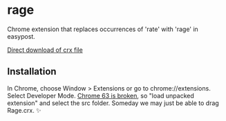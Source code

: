 rage
=============

Chrome extension that replaces occurrences of 'rate' with 'rage' in easypost.

[Direct download of crx file](https://github.com/ajacksified/rage/blob/master/Rage.crx?raw=true)

Installation
------------

In Chrome, choose Window > Extensions or go to chrome://extensions. Select Developer Mode.
[Chrome 63 is broken](https://bugs.chromium.org/p/chromium/issues/detail?id=794219), so "load unpacked extension" and select the src folder. Someday we may just be able to drag Rage.crx. :sparkles:

